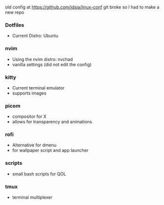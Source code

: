 old config at https://github.com/jdsia/linux-conf
git broke so I had to make a new repo

### Dotfiles
- Current Distro: Ubuntu

### nvim
- Using the nvim distro: nvchad
- vanilla settings (did not edit the config)

### kitty
- Current terminal emulator
- supports images

### picom
- compositor for X
- allows for transparency and animations

### rofi
- Alternative for dmenu
- for wallpaper script and app launcher

### scripts
- small bash scripts for QOL

### tmux
- terminal multiplexer
